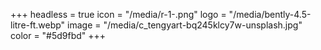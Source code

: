 +++
headless = true
icon = "/media/r-1-.png"
logo = "/media/bently-4.5-litre-ft.webp"
image = "/media/c_tengyart-bq245klcy7w-unsplash.jpg"
color = "#5d9fbd"
+++
